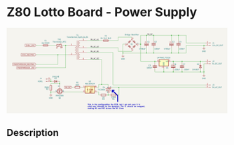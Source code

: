 # Z80 Lotto Board - Power Supply
![image](https://github.com/ADBeta/Z80_Lotto_Board/blob/main/PSU/PSU_Schem.png)

## Description
